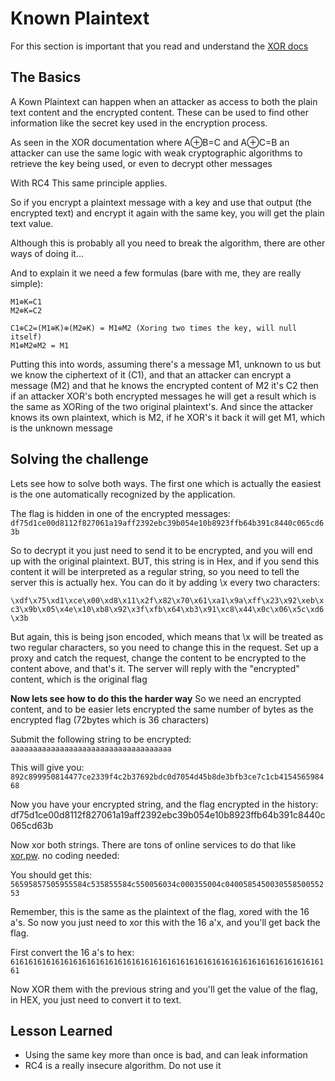 # Known Plaintext

For this section is important that you read and understand the [XOR docs](/docs/xor)

## The Basics

A Kown Plaintext can happen when an attacker as access to both the plain text content and the encrypted content.
These can be used to find other information like the secret key used in the encryption process.

As seen in the XOR documentation where  A⊕B=C  and A⊕C=B an attacker can use the same logic with weak cryptographic algorithms to retrieve the key being used, or even to decrypt other messages

With RC4 This same principle applies.

So if you encrypt a plaintext message with a key and use that output (the encrypted text) and encrypt it again with the same key, you will get the plain text value.

Although this is probably all you need to break the algorithm, there are other ways of doing it...

And to explain it we need a few formulas (bare with me, they are really simple):
```
M1⊕K=C1
M2⊕K=C2

C1⊕C2=(M1⊕K)⊕(M2⊕K) = M1⊕M2 (Xoring two times the key, will null itself)
M1⊕M2⊕M2 = M1
```

Putting this into words, assuming there's a message M1, unknown to us but we know the ciphertext of it (C1), and that an attacker can encrypt a message (M2) and that he knows the encrypted content of M2 it's C2 then if an attacker XOR's both encrypted messages he will get a result which is the same as XORing of the two original plaintext's. And since the attacker knows its own plaintext, which is M2, if he XOR's it back it will get M1, which is the unknown message

## Solving the challenge

Lets see how to solve both ways. 
The first one which is actually the easiest is the one automatically recognized by the application. 

The flag is hidden in one of the encrypted messages: 
```df75d1ce00d8112f827061a19aff2392ebc39b054e10b8923ffb64b391c8440c065cd63b```

So to decrypt it you just need to send it to be encrypted, and you will end up with the original plaintext.
BUT, this string is in Hex, and if you send this content it will be interpreted as a regular string, so you need to tell the server this is actually hex. You can do it by adding \x every two characters:


```\xdf\x75\xd1\xce\x00\xd8\x11\x2f\x82\x70\x61\xa1\x9a\xff\x23\x92\xeb\xc3\x9b\x05\x4e\x10\xb8\x92\x3f\xfb\x64\xb3\x91\xc8\x44\x0c\x06\x5c\xd6\x3b``` 

But again, this is being json encoded, which means that \x will be treated as two regular characters, so you need to change this in the request. Set up a proxy and catch the request, change the content to be encrypted to the content above, and that's it. The server will reply with the "encrypted" content, which is the original flag



**Now lets see how to do this the harder way**
So we need an encrypted content, and to be easier lets encrypted the same number of bytes as the encrypted flag (72bytes which is 36 characters)

Submit the following string to be encrypted:
```aaaaaaaaaaaaaaaaaaaaaaaaaaaaaaaaaaaa```


This will give you:
```892c899950814477ce2339f4c2b37692bdc0d7054d45b8de3bfb3ce7c1cb415456598468```

Now you have your encrypted string, and the flag encrypted in the history:
df75d1ce00d8112f827061a19aff2392ebc39b054e10b8923ffb64b391c8440c065cd63b

Now xor both strings. There are tons of online services to do that like [xor.pw](http://xor.pw/). no coding needed:

You should get this:
```56595857505955584c535855584c550056034c000355004c040058545003055850055253```

Remember, this is the same as the plaintext of the flag, xored with the 16 a's.
So now you just need to xor this with the 16 a'x, and you'll get back the flag.

First convert the 16 a's to hex:
```616161616161616161616161616161616161616161616161616161616161616161616161```

Now XOR them with the previous string and you'll get the value of the flag, in HEX, you just need to convert it to text.

## Lesson Learned

* Using the same key more than once is bad, and can leak information 
* RC4 is a really insecure algorithm. Do not use it
 



